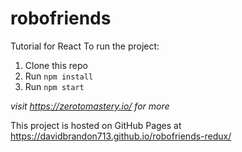 # robofriends
Tutorial for React
To run the project:

1. Clone this repo
2. Run `npm install`
3. Run `npm start`

*visit https://zerotomastery.io/ for more*

This project is hosted on GitHub Pages at https://davidbrandon713.github.io/robofriends-redux/
